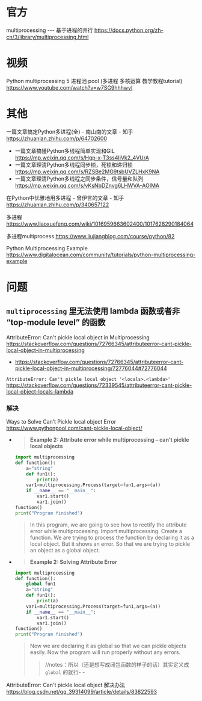 
# 官方

multiprocessing --- 基于进程的并行 https://docs.python.org/zh-cn/3/library/multiprocessing.html

# 视频

Python multiprocessing 5 进程池 pool (多进程 多核运算 教学教程tutorial) https://www.youtube.com/watch?v=w7SG9hhhwvI

# 其他

一篇文章搞定Python多进程(全) - 南山南的文章 - 知乎 https://zhuanlan.zhihu.com/p/64702600
- 一篇文章搞懂Python多线程简单实现和GIL https://mp.weixin.qq.com/s/Hgp-x-T3ss4IiVk2_4VUrA
- 一篇文章理清Python多线程同步锁，死锁和递归锁 https://mp.weixin.qq.com/s/RZSBe2MG9tsbUVZLHxK9NA
- 一篇文章理清Python多线程之同步条件，信号量和队列 https://mp.weixin.qq.com/s/vKsNbDZnvg6LHWVA-AOIMA

在Python中优雅地用多进程 - 曾伊言的文章 - 知乎 https://zhuanlan.zhihu.com/p/340657122

多进程 https://www.liaoxuefeng.com/wiki/1016959663602400/1017628290184064

多进程multiprocess https://www.liujiangblog.com/course/python/82

Python Multiprocessing Example https://www.digitalocean.com/community/tutorials/python-multiprocessing-example

# 问题

## `multiprocessing` 里无法使用 lambda 函数或者非 “top-module level” 的函数

AttributeError: Can't pickle local object in Multiprocessing https://stackoverflow.com/questions/72766345/attributeerror-cant-pickle-local-object-in-multiprocessing
- https://stackoverflow.com/questions/72766345/attributeerror-cant-pickle-local-object-in-multiprocessing/72776044#72776044

`AttributeError: Can't pickle local object '<locals>.<lambda>'` https://stackoverflow.com/questions/72339545/attributeerror-cant-pickle-local-object-locals-lambda 

### 解决

Ways to Solve Can’t Pickle local object Error https://www.pythonpool.com/cant-pickle-local-object/
- > **Example 2: Attribute error while multiprocessing – can’t pickle local objects**
  ```py
  import multiprocessing
  def function():
      a="string"
      def fun1():
          print(a)
      var1=multiprocessing.Process(target=fun1,args=(a))
      if __name__ == "__main__":
          var1.start()
          var1.join()
  function()
  print("Program finished")
  ```
  > In this program, we are going to see how to rectify the attribute error while multiprocessing. Import multiprocessing. Create a function. We are trying to process the function by declaring it as a local object. But it shows an error. So that we are trying to pickle an object as a global object.
- > **Example 2: Solving Attribute Error**
  ```py
  import multiprocessing
  def function():
      global fun1
      a="string"
      def fun1():
          print(a)
      var1=multiprocessing.Process(target=fun1,args=(a))
      if __name__ == "__main__":
          var1.start()
          var1.join()
  function()
  print("Program finished")
  ```
  > Now we are declaring it as global so that we can pickle objects easily. Now the program will run properly without any errors.
  >> //notes：所以（还是想写成闭包函数的样子的话）其实定义成 `global` 的就行- -

AttributeError: Can't pickle local object 解决办法 https://blog.csdn.net/qq_39314099/article/details/83822593
